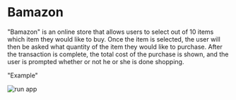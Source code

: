 # Bamazon

"Bamazon" is an online store that allows users to select out of 10 items which item they would like to buy. Once the item is selected, the user will then be asked what quantity of the item they would like to purchase. After the transaction is complete, the total cost of the purchase is shown, and the user is prompted whether or not he or she is done shopping.

"Example"

![run app](https://media.giphy.com/media/xT39DdhEHud8Htfkdi/giphy.gif)
